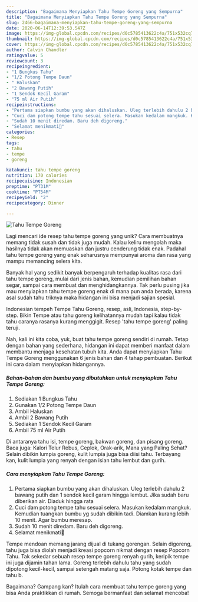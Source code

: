 ```yaml
---
description: "Bagaimana Menyiapkan Tahu Tempe Goreng yang Sempurna"
title: "Bagaimana Menyiapkan Tahu Tempe Goreng yang Sempurna"
slug: 2466-bagaimana-menyiapkan-tahu-tempe-goreng-yang-sempurna
date: 2020-06-14T12:39:53.547Z
image: https://img-global.cpcdn.com/recipes/d0c5785413622c4a/751x532cq70/tahu-tempe-goreng-foto-resep-utama.jpg
thumbnail: https://img-global.cpcdn.com/recipes/d0c5785413622c4a/751x532cq70/tahu-tempe-goreng-foto-resep-utama.jpg
cover: https://img-global.cpcdn.com/recipes/d0c5785413622c4a/751x532cq70/tahu-tempe-goreng-foto-resep-utama.jpg
author: Calvin Chandler
ratingvalue: 5
reviewcount: 3
recipeingredient:
- "1 Bungkus Tahu"
- "1/2 Potong Tempe Daun"
- " Haluskan"
- "2 Bawang Putih"
- "1 Sendok Kecil Garam"
- "75 ml Air Putih"
recipeinstructions:
- "Pertama siapkan bumbu yang akan dihaluskan. Uleg terlebih dahulu 2 bawang putih dan 1 sendok kecil garam hingga lembut. Jika sudah baru diberikan air. Diaduk hingga rata"
- "Cuci dam potong tempe tahu sesuai selera. Masukan kedalam mangkuk. Kemudian tuangkan bumbu yg sudah dibikin tadi. Diamkan kurang lebih 10 menit. Agar bumbu meresap."
- "Sudah 10 menit diredam. Baru deh digoreng."
- "Selamat menikmati🤤"
categories:
- Resep
tags:
- tahu
- tempe
- goreng

katakunci: tahu tempe goreng 
nutrition: 170 calories
recipecuisine: Indonesian
preptime: "PT31M"
cooktime: "PT54M"
recipeyield: "2"
recipecategory: Dinner

---
```



![Tahu Tempe Goreng](https://img-global.cpcdn.com/recipes/d0c5785413622c4a/751x532cq70/tahu-tempe-goreng-foto-resep-utama.jpg)

Lagi mencari ide resep tahu tempe goreng yang unik? Cara membuatnya memang tidak susah dan tidak juga mudah. Kalau keliru mengolah maka hasilnya tidak akan memuaskan dan justru cenderung tidak enak. Padahal tahu tempe goreng yang enak seharusnya mempunyai aroma dan rasa yang mampu memancing selera kita.

Banyak hal yang sedikit banyak berpengaruh terhadap kualitas rasa dari tahu tempe goreng, mulai dari jenis bahan, kemudian pemilihan bahan segar, sampai cara membuat dan menghidangkannya. Tak perlu pusing jika mau menyiapkan tahu tempe goreng enak di mana pun anda berada, karena asal sudah tahu triknya maka hidangan ini bisa menjadi sajian spesial.

Indonesian tempeh Tempe Tahu Goreng, resep, asli, Indonesia, step-by-step. Bikin Tempe atau tahu goreng kelihatannya mudah tapi kalau tidak tahu caranya rasanya kurang menggigit. Resep &#39;tahu tempe goreng&#39; paling teruji.


Nah, kali ini kita coba, yuk, buat tahu tempe goreng sendiri di rumah. Tetap dengan bahan yang sederhana, hidangan ini dapat memberi manfaat dalam membantu menjaga kesehatan tubuh kita. Anda dapat menyiapkan Tahu Tempe Goreng menggunakan 6 jenis bahan dan 4 tahap pembuatan. Berikut ini cara dalam menyiapkan hidangannya.

<!--inarticleads1-->

##### Bahan-bahan dan bumbu yang dibutuhkan untuk menyiapkan Tahu Tempe Goreng:

1. Sediakan 1 Bungkus Tahu
1. Gunakan 1/2 Potong Tempe Daun
1. Ambil  Haluskan
1. Ambil 2 Bawang Putih
1. Sediakan 1 Sendok Kecil Garam
1. Ambil 75 ml Air Putih


Di antaranya tahu isi, tempe goreng, bakwan goreng, dan pisang goreng. Baca juga: Kalori Telur Rebus, Ceplok, Orak-arik, Mana yang Paling Sehat? Selain dibikin lumpia goreng, kulit lumpia juga bisa diisi tahu. Terbayang kan, kulit lumpia yang renyah dengan isian tahu lembut dan gurih. 

<!--inarticleads2-->

##### Cara menyiapkan Tahu Tempe Goreng:

1. Pertama siapkan bumbu yang akan dihaluskan. Uleg terlebih dahulu 2 bawang putih dan 1 sendok kecil garam hingga lembut. Jika sudah baru diberikan air. Diaduk hingga rata
1. Cuci dam potong tempe tahu sesuai selera. Masukan kedalam mangkuk. Kemudian tuangkan bumbu yg sudah dibikin tadi. Diamkan kurang lebih 10 menit. Agar bumbu meresap.
1. Sudah 10 menit diredam. Baru deh digoreng.
1. Selamat menikmati🤤


Tempe mendoan memang jarang dijual di tukang gorengan. Selain digoreng, tahu juga bisa diolah menjadi kreasi popcorn nikmat dengan resep Popcorn Tahu. Tak sekedar sebuah resep tempe goreng renyah gurih, keripik tempe ini juga dijamin tahan lama. Goreng terlebih dahulu tahu yang sudah dipotong kecil-kecil, sampai setengah matang saja. Potong kotak tempe dan tahu b. 

Bagaimana? Gampang kan? Itulah cara membuat tahu tempe goreng yang bisa Anda praktikkan di rumah. Semoga bermanfaat dan selamat mencoba!
